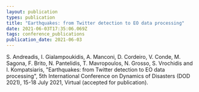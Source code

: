 ```yaml
---
layout: publication
types: publication
title: "Earthquakes: from Twitter detection to EO data processing"
date: 2021-06-03T17:35:06.069Z
tags: conference_publications
publication_date: 2021-06-03
---
```

S. Andreadis, I. Gialampoukidis, A. Manconi, D. Cordeiro, V. Conde, M. Sagona, F. Brito, N. Pantelidis, T. Mavropoulos, N. Grosso, S. Vrochidis and I. Kompatsiaris, "Earthquakes: from Twitter detection to EO data processing", 5th International Conference on Dynamics of Disasters (DOD 2021), 15-18 July 2021, Virtual (accepted for publication).